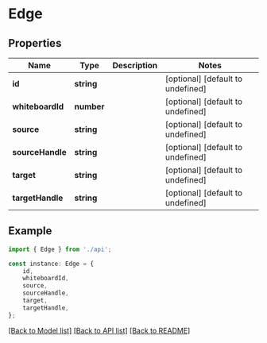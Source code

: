 # Edge


## Properties

Name | Type | Description | Notes
------------ | ------------- | ------------- | -------------
**id** | **string** |  | [optional] [default to undefined]
**whiteboardId** | **number** |  | [optional] [default to undefined]
**source** | **string** |  | [optional] [default to undefined]
**sourceHandle** | **string** |  | [optional] [default to undefined]
**target** | **string** |  | [optional] [default to undefined]
**targetHandle** | **string** |  | [optional] [default to undefined]

## Example

```typescript
import { Edge } from './api';

const instance: Edge = {
    id,
    whiteboardId,
    source,
    sourceHandle,
    target,
    targetHandle,
};
```

[[Back to Model list]](../README.md#documentation-for-models) [[Back to API list]](../README.md#documentation-for-api-endpoints) [[Back to README]](../README.md)
